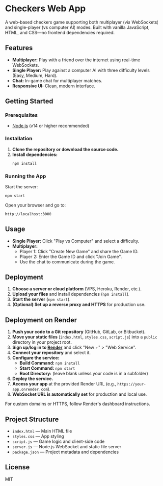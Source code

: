 # Checkers Web App

A web-based checkers game supporting both multiplayer (via WebSockets) and single-player (vs computer AI) modes. Built with vanilla JavaScript, HTML, and CSS—no frontend dependencies required.

## Features
- **Multiplayer:** Play with a friend over the internet using real-time WebSockets.
- **Single Player:** Play against a computer AI with three difficulty levels (Easy, Medium, Hard).
- **Chat:** In-game chat for multiplayer matches.
- **Responsive UI:** Clean, modern interface.

## Getting Started

### Prerequisites
- [Node.js](https://nodejs.org/) (v14 or higher recommended)

### Installation
1. **Clone the repository or download the source code.**
2. **Install dependencies:**
   ```bash
   npm install
   ```

### Running the App
Start the server:
```bash
npm start
```

Open your browser and go to:
```
http://localhost:3000
```

## Usage
- **Single Player:** Click "Play vs Computer" and select a difficulty.
- **Multiplayer:**
  - Player 1: Click "Create New Game" and share the Game ID.
  - Player 2: Enter the Game ID and click "Join Game".
  - Use the chat to communicate during the game.

## Deployment
1. **Choose a server or cloud platform** (VPS, Heroku, Render, etc.).
2. **Upload your files** and install dependencies (`npm install`).
3. **Start the server** (`npm start`).
4. **(Optional) Set up a reverse proxy and HTTPS** for production use.

## Deployment on Render

1. **Push your code to a Git repository** (GitHub, GitLab, or Bitbucket).
2. **Move your static files** (`index.html`, `styles.css`, `script.js`) into a `public` directory in your project root.
3. **Sign up/log in to [Render](https://render.com/)** and click "New +" > "Web Service".
4. **Connect your repository** and select it.
5. **Configure the service:**
   - **Build Command:** `npm install`
   - **Start Command:** `npm start`
   - **Root Directory:** (leave blank unless your code is in a subfolder)
6. **Deploy the service.**
7. **Access your app** at the provided Render URL (e.g., `https://your-app.onrender.com`).
8. **WebSocket URL is automatically set** for production and local use.

For custom domains or HTTPS, follow Render's dashboard instructions.

## Project Structure
- `index.html` — Main HTML file
- `styles.css` — App styling
- `script.js` — Game logic and client-side code
- `server.js` — Node.js WebSocket and static file server
- `package.json` — Project metadata and dependencies

## License
MIT 